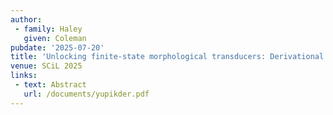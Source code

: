 ```yaml
---
author:
 - family: Haley
   given: Coleman
pubdate: '2025-07-20'
title: 'Unlocking finite-state morphological transducers: Derivational networks for Inuit-Yupik languages'
venue: SCiL 2025
links:
 - text: Abstract
   url: /documents/yupikder.pdf
---
```

